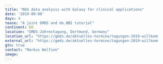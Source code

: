 ```yaml
---
title: "NGS data analysis with Galaxy for clinical applications"
date: '2019-09-08'
days: 4
tease: "A joint GMDS and de.NBI tutorial"
continent: EU
location: "GMDS-Jahrestagung, Dortmund, Germany"
location_url: "https://gmds.de/aktuelles-termine/tagungen-2019-willkommen/"
external_url: "https://gmds.de/aktuelles-termine/tagungen-2019-willkommen/tutorials/"
gtn: true
contact: "Markus Wolfien"
image: 
---
```

